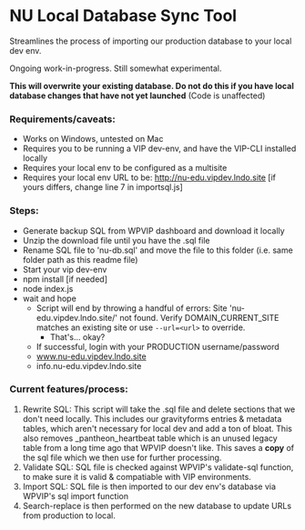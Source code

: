 # NU Local Database Sync Tool

Streamlines the process of importing our production database to your local dev env.

Ongoing work-in-progress. Still somewhat experimental.

**This will overwrite your existing database. Do not do this if you have local database changes that have not yet launched**
(Code is unaffected)

### Requirements/caveats:
- Works on Windows, untested on Mac
- Requires you to be running a VIP dev-env, and have the VIP-CLI installed locally
- Requires your local env to be configured as a multisite
- Requires your local env URL to be: http://nu-edu.vipdev.lndo.site [if yours differs, change line 7 in importsql.js]

### Steps:
- Generate backup SQL from WPVIP dashboard and download it locally
- Unzip the download file until you have the .sql file
- Rename SQL file to 'nu-db.sql' and move the file to this folder (i.e. same folder path as this readme file)
- Start your vip dev-env
- npm install [if needed]
- node index.js
- wait and hope
	- Script will end by throwing a handful of errors: Site 'nu-edu.vipdev.lndo.site/' not found. Verify DOMAIN_CURRENT_SITE matches an existing site or use `--url=<url>` to override.
		- That's... okay?
	- If successful, login with your PRODUCTION username/password
	- www.nu-edu.vipdev.lndo.site
	- info.nu-edu.vipdev.lndo.site

### Current features/process:
1) Rewrite SQL: This script will take the .sql file and delete sections that we don't need locally. This includes our gravityforms entries & metadata tables, which aren't necessary for local dev and add a ton of bloat. This also removes _pantheon_heartbeat table which is an unused legacy table from a long time ago that WPVIP doesn't like. This saves a **copy** of the sql file which we then use for further processing.
2) Validate SQL: SQL file is checked against WPVIP's validate-sql function, to make sure it is valid & compatiable with VIP environments.
3) Import SQL: SQL file is then imported to our dev env's database via WPVIP's sql import function
4) Search-replace is then performed on the new database to update URLs from production to local.